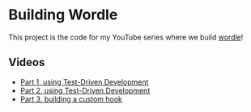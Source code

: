 # Building Wordle

This project is the code for my YouTube series where we build [wordle](https://www.nytimes.com/games/wordle/index.html)!

## Videos

- [Part 1, using Test-Driven Development](https://www.youtube.com/watch?v=arb_MsD18S0)
- [Part 2, using Test-Driven Development](https://www.youtube.com/watch?v=AvYoJ2SYi_s)
- [Part 3, building a custom hook](https://www.youtube.com/watch?v=jEOOPPJIEqM)

